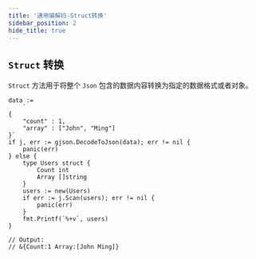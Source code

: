 ```yaml
---
title: '通用编解码-Struct转换'
sidebar_position: 2
hide_title: true
---
```


## `Struct` 转换

`Struct` 方法用于将整个 `Json` 包含的数据内容转换为指定的数据格式或者对象。

```
data :=
    `
{
    "count" : 1,
    "array" : ["John", "Ming"]
}`
if j, err := gjson.DecodeToJson(data); err != nil {
    panic(err)
} else {
    type Users struct {
        Count int
        Array []string
    }
    users := new(Users)
    if err := j.Scan(users); err != nil {
        panic(err)
    }
    fmt.Printf(`%+v`, users)
}

// Output:
// &{Count:1 Array:[John Ming]}
```